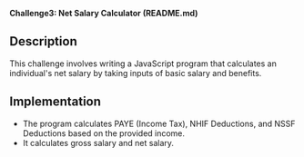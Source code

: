 **Challenge3: Net Salary Calculator (README.md)**
## Description

This challenge involves writing a JavaScript program that calculates an individual's net salary by taking inputs of basic salary and benefits.

## Implementation

- The program calculates PAYE (Income Tax), NHIF Deductions, and NSSF Deductions based on the provided income.
- It calculates gross salary and net salary.
